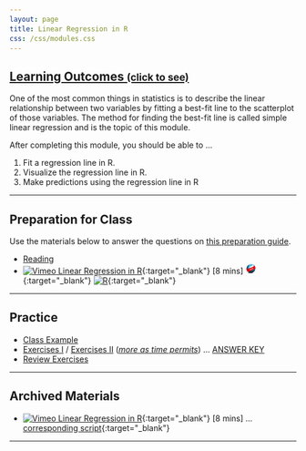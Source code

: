 ```yaml
---
layout: page
title: Linear Regression in R
css: /css/modules.css
---
```


<div class="panel-group-ILOs">
  <div class="panel panel-default">
    <div class="panel-heading">
      <h2 class="panel-title">
        <a data-toggle="collapse" href="#ILOs">Learning Outcomes <small>(click to see)</small></a>
      </h2>
    </div>
    <div id="ILOs" class="panel-collapse collapse">
      <div class="panel-body">
One of the most common things in statistics is to describe the linear relationship between two variables by fitting a best-fit line to the scatterplot of those variables.  The method for finding the best-fit line is called simple linear regression and is the topic of this module.

<p>After completing this module, you should be able to ...</p>

<ol>
  <li>Fit a regression line in R.</li>
  <li>Visualize the regression line in R.</li>
  <li>Make predictions using the regression line in R</li>
</ol>
      </div>
    </div>
  </div>
</div>

----

## Preparation for Class

Use the materials below to answer the questions on [this preparation guide](Prep/LinearRegression).

* [Reading](bookR/RRegression.html)
* [![Vimeo](../img/dhovid.png) Linear Regression in R](https://vimeo.com/user45324800/regression1){:target="_blank"} [8 mins] [![Web](../img/web.png)](HO/LinearRegression_RHO.html){:target="_blank"}  [![R](../img/Rlogo.png)](HO/LinearRegression_RHO.R){:target="_blank"}

----

## Practice

* [Class Example](CEx/RRegression_CExmpl)
* [Exercises I](CE/RRegression_CE1) / [Exercises II](CE/RRegression_CE2) ([*more as time permits*](CE/RRegression_CE3)) ... [ANSWER KEY](CE/KEY_RRegression_CE)
* [Review Exercises](RE/RRegression_RevEx)

----

## Archived Materials

* [![Vimeo](../img/dhovid.png) Linear Regression in R](https://vimeo.com/user45324800/regression1){:target="_blank"} [8 mins] ... [corresponding script](HO/LinearRegression_RHO.html){:target="_blank"}

----
